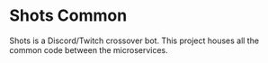 # Shots Common

Shots is a Discord/Twitch crossover bot. This project houses all the common code between the microservices.
